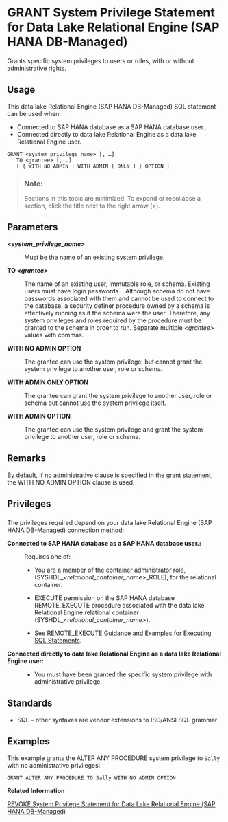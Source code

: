 <!-- loioc039f62f0ec349a99f4f2bc016176c8c -->

# GRANT System Privilege Statement for Data Lake Relational Engine \(SAP HANA DB-Managed\)

Grants specific system privileges to users or roles, with or without administrative rights.



<a name="loioc039f62f0ec349a99f4f2bc016176c8c__section_jzt_bmj_g4b"/>

## Usage

This data lake Relational Engine \(SAP HANA DB-Managed\) SQL statement can be used when:

-   Connected to SAP HANA database as a SAP HANA database user..
-   Connected directly to data lake Relational Engine as a data lake Relational Engine user.



```
GRANT <system_privilege_name> [, …]
   TO <grantee> [, …]
   [ { WITH NO ADMIN | WITH ADMIN [ ONLY ] } OPTION ]
```



> ### Note:  
> Sections in this topic are minimized. To expand or recollapse a section, click the title next to the right arrow \(*\>*\).



<a name="loioc039f62f0ec349a99f4f2bc016176c8c__section_zs1_lqj_gtb"/>

## Parameters


<dl>
<dt><b>

*<system\_privilege\_name\>*

</b></dt>
<dd>

Must be the name of an existing system privilege.



</dd><dt><b>

TO *<grantee\>*

</b></dt>
<dd>

The name of an existing user, immutable role, or schema. Existing users must have login passwords. . Although schema do not have passwords associated with them and cannot be used to connect to the database, a security definer procedure owned by a schema is effectively running as if the schema were the user. Therefore, any system privileges and roles required by the procedure must be granted to the schema in order to run. Separate multiple *<grantee\>* values with commas.



</dd><dt><b>

WITH NO ADMIN OPTION

</b></dt>
<dd>

The grantee can use the system privilege, but cannot grant the system privilege to another user, role or schema.



</dd><dt><b>

WITH ADMIN ONLY OPTION

</b></dt>
<dd>

The grantee can grant the system privilege to another user, role or schema but cannot use the system privilege itself.



</dd><dt><b>

WITH ADMIN OPTION

</b></dt>
<dd>

The grantee can use the system privilege and grant the system privilege to another user, role or schema.



</dd>
</dl>



<a name="loioc039f62f0ec349a99f4f2bc016176c8c__section_fxm_4qj_gtb"/>

## Remarks

By default, if no administrative clause is specified in the grant statement, the WITH NO ADMIN OPTION clause is used.



<a name="loioc039f62f0ec349a99f4f2bc016176c8c__section_r4j_tcy_wwb"/>

## Privileges



### 

The privileges required depend on your data lake Relational Engine \(SAP HANA DB-Managed\) connection method:


<dl>
<dt><b>

Connected to SAP HANA database as a SAP HANA database user.:

</b></dt>
<dd>

Requires one of:

-   You are a member of the container administrator role, \(SYSHDL\_*<relational\_container\_name\>*\_ROLE\), for the relational container.
-   EXECUTE permission on the SAP HANA database REMOTE\_EXECUTE procedure associated with the data lake Relational Engine relational container \(SYSHDL\_*<relational\_container\_name\>*\).

-   See [REMOTE\_EXECUTE Guidance and Examples for Executing SQL Statements](remote-execute-guidance-and-examples-for-executing-sql-statements-fd99ac0.md).




</dd><dt><b>

Connected directly to data lake Relational Engine as a data lake Relational Engine user:

</b></dt>
<dd>

-   You must have been granted the specific system privilege with administrative privilege.



</dd>
</dl>



<a name="loioc039f62f0ec349a99f4f2bc016176c8c__section_asc_rqj_gtb"/>

## Standards

-   SQL – other syntaxes are vendor extensions to ISO/ANSI SQL grammar



<a name="loioc039f62f0ec349a99f4f2bc016176c8c__IQ_Examples"/>

## Examples

This example grants the ALTER ANY PROCEDURE system privilege to `Sally` with no administrative privileges:

```
GRANT ALTER ANY PROCEDURE TO Sally WITH NO ADMIN OPTION
```

**Related Information**  


[REVOKE System Privilege Statement for Data Lake Relational Engine \(SAP HANA DB-Managed\)](revoke-system-privilege-statement-for-data-lake-relational-engine-sap-hana-db-managed-2a45ac0.md "Removes specific system privileges from specific users and the right to administer the privilege.")

